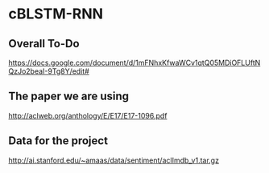 # cBLSTM-RNN

## Overall To-Do

https://docs.google.com/document/d/1mFNhxKfwaWCv1qtQ05MDiOFLUftNQzJo2beaI-9Tg8Y/edit#

## The paper we are using

http://aclweb.org/anthology/E/E17/E17-1096.pdf

## Data for the project

http://ai.stanford.edu/~amaas/data/sentiment/aclImdb_v1.tar.gz

